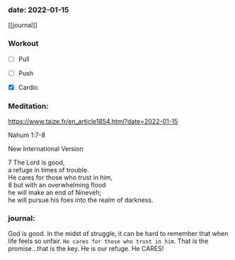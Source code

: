 ### date: 2022-01-15
[[journal]] 

### Workout
- [ ] Pull
- [ ] Push
- [x] Cardio


### Meditation:
https://www.taize.fr/en_article1854.html?date=2022-01-15

Nahum 1:7-8

New International Version

7 The Lord is good,  
 a refuge in times of trouble.  
He cares for those who trust in him,  
8  but with an overwhelming flood  
he will make an end of Nineveh;  
 he will pursue his foes into the realm of darkness.

 
### journal:

God is good. In the midst of struggle, it can be hard to remember that when life feels so unfair. `He cares for those who trust in him`.  That is the promise...that is the key.  He is our refuge. He CARES!




